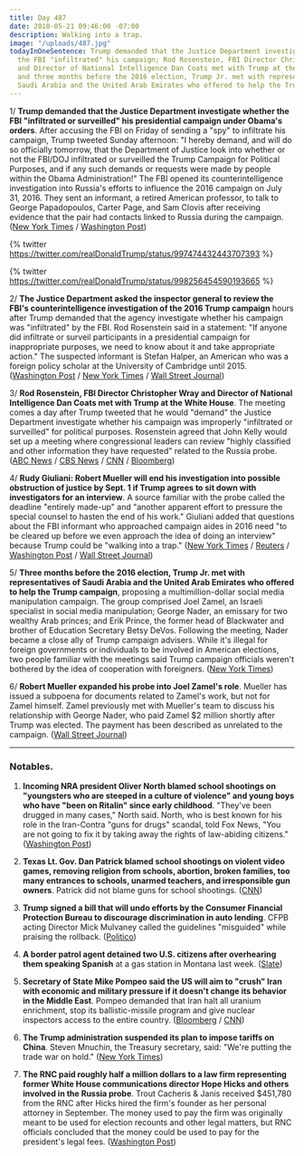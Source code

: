 ```yaml
---
title: Day 487
date: 2018-05-21 09:46:00 -07:00
description: Walking into a trap.
image: "/uploads/487.jpg"
todayInOneSentence: Trump demanded that the Justice Department investigate whether
  the FBI "infiltrated" his campaign; Rod Rosenstein, FBI Director Christopher Wray
  and Director of National Intelligence Dan Coats met with Trump at the White House;
  and three months before the 2016 election, Trump Jr. met with representatives of
  Saudi Arabia and the United Arab Emirates who offered to help the Trump campaign.
---
```


1/ **Trump demanded that the Justice Department investigate whether the FBI "infiltrated or surveilled" his presidential campaign under Obama's orders**. After accusing the FBI on Friday of sending a "spy" to infiltrate his campaign, Trump tweeted Sunday afternoon: "I hereby demand, and will do so officially tomorrow, that the Department of Justice look into whether or not the FBI/DOJ infiltrated or surveilled the Trump Campaign for Political Purposes, and if any such demands or requests were made by people within the Obama Administration!" The FBI opened its counterintelligence investigation into Russia's efforts to influence the 2016 campaign on July 31, 2016. They sent an informant, a retired American professor, to talk to George Papadopoulos, Carter Page, and Sam Clovis after receiving evidence that the pair had contacts linked to Russia during the campaign. ([New York Times](https://www.nytimes.com/2018/05/20/us/politics/trump-mueller.html) / [Washington Post](https://www.washingtonpost.com/politics/secret-fbi-source-for-russia-investigation-met-with-three-trump-advisers-during-campaign/2018/05/18/9778d9f0-5aea-11e8-b656-a5f8c2a9295d_story.html))

{% twitter https://twitter.com/realDonaldTrump/status/997474432443707393 %}

{% twitter https://twitter.com/realDonaldTrump/status/998256454590193665 %}

2/ **The Justice Department asked the inspector general to review the FBI's counterintelligence investigation of the 2016 Trump campaign** hours after Trump demanded that the agency investigate whether his campaign was "infiltrated" by the FBI. Rod Rosenstein said in a statement: "If anyone did infiltrate or surveil participants in a presidential campaign for inappropriate purposes, we need to know about it and take appropriate action." The suspected informant is Stefan Halper, an American who was a foreign policy scholar at the University of Cambridge until 2015. ([Washington Post](https://www.washingtonpost.com/politics/justice-department-calls-for-inquiry-after-trump-demands-probe-into-whether-fbi-infiltrated-or-surveilled-his-campaign/2018/05/20/636a05a0-5c7d-11e8-b2b8-08a538d9dbd6_story.html?noredirect=on&utm_term=.3c20f1aec215) / [New York Times](https://www.nytimes.com/2018/05/18/us/politics/trump-fbi-informant-russia-investigation.html) / [Wall Street Journal](https://www.wsj.com/articles/trump-to-demand-investigation-into-whether-fbi-infiltrated-his-campaign-1526849292))

3/ **Rod Rosenstein, FBI Director Christopher Wray and Director of National Intelligence Dan Coats met with Trump at the White House**. The meeting comes a day after Trump tweeted that he would "demand" the Justice Department investigate whether his campaign was improperly "infiltrated or surveilled" for political purposes. Rosenstein agreed that John Kelly would set up a meeting where congressional leaders can review "highly classified and other information they have requested" related to the Russia probe. ([ABC News](https://abcnews.go.com/Politics/president-trump-orders-doj-campaign-infiltrated/story?id=55309163) / [CBS News](https://www.cbsnews.com/news/white-house-confirms-trump-meeting-with-top-intelligence-officials/) / [CNN](https://www.cnn.com/2018/05/21/politics/rod-rosenstein-christopher-wray-donald-trump-meeting/index.html) / [Bloomberg](https://www.bloomberg.com/news/articles/2018-05-21/trump-s-russia-probe-attacks-escalate-from-tweets-to-action))

4/ **Rudy Giuliani: Robert Mueller will end his investigation into possible obstruction of justice by Sept. 1 if Trump agrees to sit down with investigators for an interview**. A source familiar with the probe called the deadline "entirely made-up" and "another apparent effort to pressure the special counsel to hasten the end of his work." Giuliani added that questions about the FBI informant who approached campaign aides in 2016 need "to be cleared up before we even approach the idea of doing an interview" because Trump could be "walking into a trap." ([New York Times](https://www.nytimes.com/2018/05/20/us/politics/mueller-trump-obstruction-september-giuliani.html) / [Reuters](https://www.reuters.com/article/us-usa-trump-russia/trump-to-ask-justice-department-to-look-into-campaign-surveillance-claims-idUSKCN1IL0PQ) / [Washington Post](https://www.washingtonpost.com/politics/justice-department-calls-for-inquiry-after-trump-demands-probe-into-whether-fbi-infiltrated-or-surveilled-his-campaign/2018/05/20/636a05a0-5c7d-11e8-b2b8-08a538d9dbd6_story.html) / [Wall Street Journal](https://www.wsj.com/articles/trump-should-get-details-on-informant-before-mueller-interview-giuliani-says-1526814000))

5/ **Three months before the 2016 election, Trump Jr. met with representatives of Saudi Arabia and the United Arab Emirates who offered to help the Trump campaign**, proposing a multimillion-dollar social media manipulation campaign. The group comprised Joel Zamel, an Israeli specialist in social media manipulation; George Nader, an emissary for two wealthy Arab princes; and Erik Prince, the former head of Blackwater and brother of Education Secretary Betsy DeVos. Following the meeting, Nader became a close ally of Trump campaign advisers. While it's illegal for foreign governments or individuals to be involved in American elections, two people familiar with the meetings said Trump campaign officials weren't bothered by the idea of cooperation with foreigners. ([New York Times](https://www.nytimes.com/2018/05/19/us/politics/trump-jr-saudi-uae-nader-prince-zamel.html))

6/ **Robert Mueller expanded his probe into Joel Zamel's role**. Mueller has issued a subpoena for documents related to Zamel's work, but not for Zamel himself. Zamel previously met with Mueller's team to discuss his relationship with George Nader, who paid Zamel $2 million shortly after Trump was elected. The payment has been described as unrelated to the campaign. ([Wall Street Journal](https://www.wsj.com/articles/mueller-probe-expands-to-israeli-entrepreneur-with-u-a-e-ties-1526763816))

---

### Notables.

1. **Incoming NRA president Oliver North blamed school shootings on "youngsters who are steeped in a culture of violence" and young boys who have "been on Ritalin" since early childhood**. "They've been drugged in many cases," North said. North, who is best known for his role in the Iran-Contra "guns for drugs" scandal, told Fox News, "You are not going to fix it by taking away the rights of law-abiding citizens." ([Washington Post](https://www.washingtonpost.com/politics/oliver-north-incoming-nra-chief-blames-school-shootings-on-culture-of-violence/2018/05/20/cb85592e-5c27-11e8-9ee3-49d6d4814c4c_story.html?utm_term=.e2da66759c3e))

2. **Texas Lt. Gov. Dan Patrick blamed school shootings on violent video games, removing religion from schools, abortion, broken families, too many entrances to schools, unarmed teachers, and irresponsible gun owners**. Patrick did not blame guns for school shootings. ([CNN](https://www.cnn.com/2018/05/20/us/texas-lieutenant-governor-dan-patrick-reasons-for-school-shootings/index.html))

3. **Trump signed a bill that will undo efforts by the Consumer Financial Protection Bureau to discourage discrimination in auto lending**. CFPB acting Director Mick Mulvaney called the guidelines "misguided" while praising the rollback. ([Politico](https://www.politico.com/story/2018/05/21/trump-signs-bill-blocking-cfpb-auto-lending-measure-558281))

4. **A border patrol agent detained two U.S. citizens after overhearing them speaking Spanish** at a gas station in Montana last week. ([Slate](https://slate.com/news-and-politics/2018/05/u-s-citizens-detained-by-border-control-in-montana-for-speaking-spanish.html))

5. **Secretary of State Mike Pompeo said the US will aim to "crush" Iran with economic and military pressure if it doesn't change its behavior in the Middle East**. Pompeo demanded that Iran halt all uranium enrichment, stop its ballistic-missile program and give nuclear inspectors access to the entire country. ([Bloomberg](https://www.bloomberg.com/news/articles/2018-05-21/pompeo-details-demands-on-iran-after-trump-kills-nuclear-accord) / [CNN](https://www.cnn.com/2018/05/21/politics/pompeo-iran-speech/index.html))

6. **The Trump administration suspended its plan to impose tariffs on China**. Steven Mnuchin, the Treasury secretary, said: "We're putting the trade war on hold." ([New York Times](https://www.nytimes.com/2018/05/20/us/politics/mnuchin-kudlow-china-trade.html))

7. **The RNC paid roughly half a million dollars to a law firm representing former White House communications director Hope Hicks and others involved in the Russia probe**. Trout Cacheris & Janis received $451,780 from the RNC after Hicks hired the firm's founder as her personal attorney in September. The money used to pay the firm was originally meant to be used for election recounts and other legal matters, but RNC officials concluded that the money could be used to pay for the president's legal fees. ([Washington Post](https://www.washingtonpost.com/news/post-politics/wp/2018/05/20/rnc-paid-nearly-half-a-million-dollars-to-law-firm-representing-hope-hicks-and-others-in-russia-probes/?utm_term=.cb59fcd637ad))
